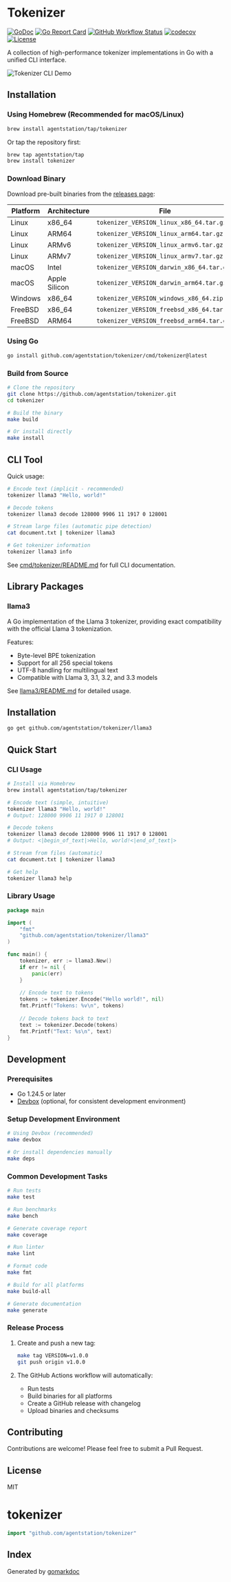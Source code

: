 # Tokenizer

[![GoDoc](http://img.shields.io/badge/go-documentation-blue.svg?style=flat-square)](https://pkg.go.dev/github.com/agentstation/tokenizer)
[![Go Report Card](https://goreportcard.com/badge/github.com/agentstation/tokenizer?style=flat-square)](https://goreportcard.com/report/github.com/agentstation/tokenizer)
[![GitHub Workflow Status](https://img.shields.io/github/actions/workflow/status/agentstation/tokenizer/ci.yaml?style=flat-square)](https://github.com/agentstation/tokenizer/actions)
[![codecov](https://codecov.io/gh/agentstation/tokenizer/graph/badge.svg?token=EDNFP6DQLW)](https://codecov.io/gh/agentstation/tokenizer)
[![License](http://img.shields.io/badge/license-mit-blue.svg?style=flat-square)](https://raw.githubusercontent.com/agentstation/tokenizer/master/LICENSE)

A collection of high-performance tokenizer implementations in Go with a unified CLI interface.

![Tokenizer CLI Demo](docs/demo.svg)

## Installation

### Using Homebrew (Recommended for macOS/Linux)

```bash
brew install agentstation/tap/tokenizer
```

Or tap the repository first:

```bash
brew tap agentstation/tap
brew install tokenizer
```

### Download Binary

Download pre-built binaries from the [releases page](https://github.com/agentstation/tokenizer/releases/latest):

| Platform | Architecture | File |
|----------|-------------|------|
| Linux | x86_64 | `tokenizer_VERSION_linux_x86_64.tar.gz` |
| Linux | ARM64 | `tokenizer_VERSION_linux_arm64.tar.gz` |
| Linux | ARMv6 | `tokenizer_VERSION_linux_armv6.tar.gz` |
| Linux | ARMv7 | `tokenizer_VERSION_linux_armv7.tar.gz` |
| macOS | Intel | `tokenizer_VERSION_darwin_x86_64.tar.gz` |
| macOS | Apple Silicon | `tokenizer_VERSION_darwin_arm64.tar.gz` |
| Windows | x86_64 | `tokenizer_VERSION_windows_x86_64.zip` |
| FreeBSD | x86_64 | `tokenizer_VERSION_freebsd_x86_64.tar.gz` |
| FreeBSD | ARM64 | `tokenizer_VERSION_freebsd_arm64.tar.gz` |

### Using Go

```bash
go install github.com/agentstation/tokenizer/cmd/tokenizer@latest
```

### Build from Source

```bash
# Clone the repository
git clone https://github.com/agentstation/tokenizer.git
cd tokenizer

# Build the binary
make build

# Or install directly
make install
```

## CLI Tool

Quick usage:

```bash
# Encode text (implicit - recommended)
tokenizer llama3 "Hello, world!"

# Decode tokens
tokenizer llama3 decode 128000 9906 11 1917 0 128001

# Stream large files (automatic pipe detection)
cat document.txt | tokenizer llama3

# Get tokenizer information
tokenizer llama3 info
```

See [cmd/tokenizer/README.md](cmd/tokenizer/README.md) for full CLI documentation.

## Library Packages

### llama3

A Go implementation of the Llama 3 tokenizer, providing exact compatibility with the official Llama 3 tokenization.

Features:
- Byte-level BPE tokenization
- Support for all 256 special tokens
- UTF-8 handling for multilingual text
- Compatible with Llama 3, 3.1, 3.2, and 3.3 models

See [llama3/README.md](llama3/README.md) for detailed usage.

## Installation

```bash
go get github.com/agentstation/tokenizer/llama3
```

## Quick Start

### CLI Usage

```bash
# Install via Homebrew
brew install agentstation/tap/tokenizer

# Encode text (simple, intuitive)
tokenizer llama3 "Hello, world!"
# Output: 128000 9906 11 1917 0 128001

# Decode tokens
tokenizer llama3 decode 128000 9906 11 1917 0 128001
# Output: <|begin_of_text|>Hello, world!<|end_of_text|>

# Stream from files (automatic)
cat document.txt | tokenizer llama3

# Get help
tokenizer llama3 help
```

### Library Usage

```go
package main

import (
    "fmt"
    "github.com/agentstation/tokenizer/llama3"
)

func main() {
    tokenizer, err := llama3.New()
    if err != nil {
        panic(err)
    }
    
    // Encode text to tokens
    tokens := tokenizer.Encode("Hello world!", nil)
    fmt.Printf("Tokens: %v\n", tokens)
    
    // Decode tokens back to text
    text := tokenizer.Decode(tokens)
    fmt.Printf("Text: %s\n", text)
}
```

## Development

### Prerequisites

- Go 1.24.5 or later
- [Devbox](https://www.jetify.com/devbox) (optional, for consistent development environment)

### Setup Development Environment

```bash
# Using Devbox (recommended)
make devbox

# Or install dependencies manually
make deps
```

### Common Development Tasks

```bash
# Run tests
make test

# Run benchmarks
make bench

# Generate coverage report
make coverage

# Run linter
make lint

# Format code
make fmt

# Build for all platforms
make build-all

# Generate documentation
make generate
```

### Release Process

1. Create and push a new tag:
   ```bash
   make tag VERSION=v1.0.0
   git push origin v1.0.0
   ```

2. The GitHub Actions workflow will automatically:
   - Run tests
   - Build binaries for all platforms
   - Create a GitHub release with changelog
   - Upload binaries and checksums

## Contributing

Contributions are welcome! Please feel free to submit a Pull Request.

## License

MIT

<!-- gomarkdoc:embed:start -->

<!-- Code generated by gomarkdoc. DO NOT EDIT -->

# tokenizer

```go
import "github.com/agentstation/tokenizer"
```

## Index



Generated by [gomarkdoc](<https://github.com/princjef/gomarkdoc>)


<!-- gomarkdoc:embed:end -->